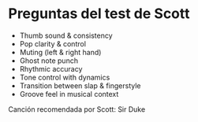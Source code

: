 # Preguntas del test de Scott
- Thumb sound & consistency
- Pop clarity & control
- Muting (left & right hand)
- Ghost note punch
- Rhythmic accuracy
- Tone control with dynamics
- Transition between slap & fingerstyle
- Groove feel in musical context

Canción recomendada por Scott: Sir Duke